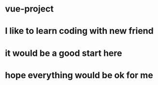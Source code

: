 # vue-project
# I like to learn coding with new friend
# it would be a good start here
# hope everything would be ok for me
